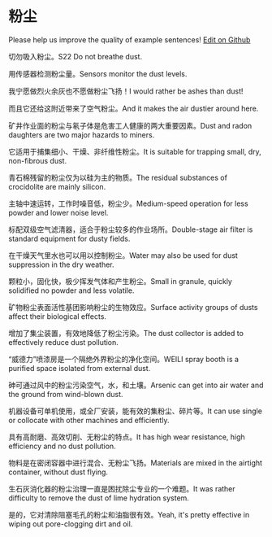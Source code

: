 # 粉尘

Please help us improve the quality of example sentences! [Edit on Github](https://github.com/jiyushe/jiyu-example-sentence-source/blob/main/chinese/fenchen.md)

<p><span class="chinese">切勿吸入粉尘。</span><span class="english">S22 Do not breathe dust.</span></p>

<p><span class="chinese">用传感器检测粉尘量。</span><span class="english">Sensors monitor the dust levels.</span></p>

<p><span class="chinese">我宁愿做烈火余灰也不愿做粉尘飞扬！</span><span class="english">I would rather be ashes than dust!</span></p>

<p><span class="chinese">而且它还给这附近带来了空气粉尘。</span><span class="english">And it makes the air dustier around here.</span></p>

<p><span class="chinese">矿井作业面的粉尘与氡子体是危害工人健康的两大重要因素。</span><span class="english">Dust and radon daughters are two major hazards to miners.</span></p>

<p><span class="chinese">它适用于捕集细小、干燥、非纤维性粉尘。</span><span class="english">It is suitable for trapping small, dry, non-fibrous dust.</span></p>

<p><span class="chinese">青石棉残留的粉尘仅为以硅为主的物质。</span><span class="english">The residual substances of crocidolite are mainly silicon.</span></p>

<p><span class="chinese">主轴中速运转，工作时噪音低，粉尘少。</span><span class="english">Medium-speed operation for less powder and lower noise level.</span></p>

<p><span class="chinese">标配双级空气滤清器，适合于粉尘较多的作业场所。</span><span class="english">Double-stage air filter is standard equipment for dusty fields.</span></p>

<p><span class="chinese">在干燥天气里水也可以用以控制粉尘。</span><span class="english">Water may also be used for dust suppression in the dry weather.</span></p>

<p><span class="chinese">颗粒小，固化快，极少挥发气体和产生粉尘。</span><span class="english">Small in granule, quickly solidified no powder and less volatile.</span></p>

<p><span class="chinese">矿物粉尘表面活性基团影响粉尘的生物效应。</span><span class="english">Surface activity groups of dusts affect their biological effects.</span></p>

<p><span class="chinese">增加了集尘装置，有效地降低了粉尘污染。</span><span class="english">The dust collector is added to effectively reduce dust pollution.</span></p>

<p><span class="chinese">“威德力”喷漆房是一个隔绝外界粉尘的净化空间。</span><span class="english">WEILI spray booth is a purified space isolated from external dust.</span></p>

<p><span class="chinese">砷可通过风中的粉尘污染空气，水，和土壤。</span><span class="english">Arsenic can get into air water and the ground from wind-blown dust.</span></p>

<p><span class="chinese">机器设备可单机使用，或全厂安装，能有效的集粉尘、碎片等。</span><span class="english">It can use single or collocate with other machines and efficiently.</span></p>

<p><span class="chinese">具有高耐磨、高效切削、无粉尘的特点。</span><span class="english">It has high wear resistance, high efficiency and no dust pollution.</span></p>

<p><span class="chinese">物料是在密闭容器中进行混合、无粉尘飞扬。</span><span class="english">Materials are mixed in the airtight container, without dust flying.</span></p>

<p><span class="chinese">生石灰消化器的粉尘治理一直是困扰除尘专业的一个难题。</span><span class="english">It was rather difficulty to remove the dust of lime hydration system.</span></p>

<p><span class="chinese">是的，它对清除阻塞毛孔的粉尘和油脂很有效。</span><span class="english">Yeah, it's pretty effective in wiping out pore-clogging dirt and oil.</span></p>

